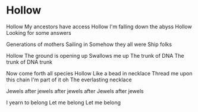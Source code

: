 # Hollow

Hollow
My ancestors have access
Hollow
I'm falling down the abyss
Hollow
Looking for some answers

Generations of mothers
Sailing in
Somehow they all were
Ship folks

Hollow
The ground is opening up
Swallows me up
The trunk of DNA
The trunk of DNA trunk

Now come forth all species
Hollow
Like a bead in necklace
Thread me upon this chain
I'm part of it oh
The everlasting necklace

Jewels after jewels after jewels after
Jewels after jewels

I yearn to belong
Let me belong
Let me belong
